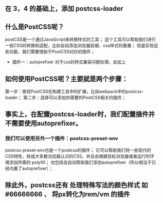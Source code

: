 ## 在 3，4 的基础上，添加 postcss-loader


## 什么是PostCSS呢？
postCSS是一个通过JavaScript来转换样式的工具；
这个工具可以帮助我们进行一些CSS的转换和适配，比如自动添加浏览器前缀、css样式的重置；
但是实现这些功能，我们需要借助于PostCSS对应的插件；

* 插件一：autoprefixer  对于css的样式兼容问题处理，会加上


## 如何使用PostCSS呢？主要就是两个步骤：
第一步：查找PostCSS在构建工具中的扩展，比如webpack中的postcss-loader；
第二步：选择可以添加你需要的PostCSS相关的插件；




## 事实上，在配置postcss-loader时，我们配置插件并不需要使用autoprefixer。

### 我们可以使用另外一个插件：postcss-preset-env
postcss-preset-env也是一个postcss的插件；
它可以帮助我们将一些现代的CSS特性，转成大多数浏览器认识的CSS，并且会根据目标浏览器或者运行时环境添加所需的
polyfill；
也包括会自动帮助我们添加autoprefixer（所以相当于已经内置了autoprefixer）；




## 除此外，postcss还有  处理特殊写法的颜色样式 如 #66666666 、 将px转化为rem/vm  的插件
